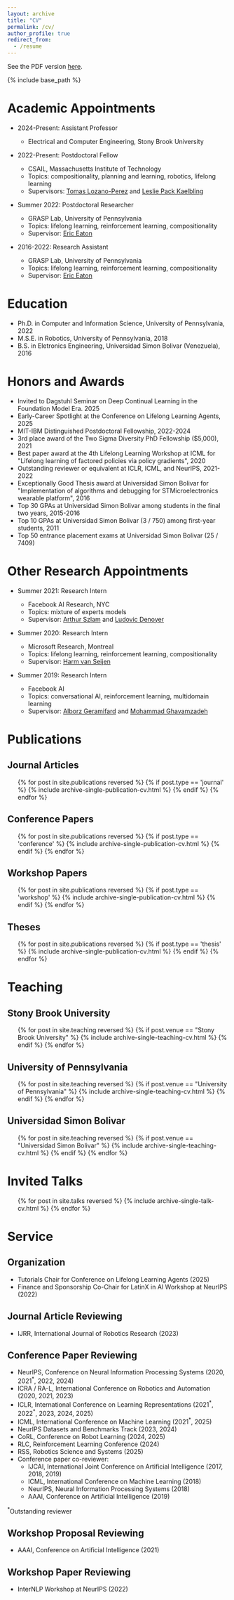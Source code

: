 ```yaml
---
layout: archive
title: "CV"
permalink: /cv/
author_profile: true
redirect_from:
  - /resume
---
```

See the PDF version [here](/files/CVJorgeMendezMendez.pdf).

{% include base_path %}

Academic Appointments
=====
* 2024-Present: Assistant Professor
  * Electrical and Computer Engineering, Stony Brook University

* 2022-Present: Postdoctoral Fellow
  * CSAIL, Massachusetts Institute of Technology
  * Topics: compositionality, planning and learning, robotics, lifelong learning
  * Supervisors: [Tomas Lozano-Perez](https://people.csail.mit.edu/tlp/) and [Leslie Pack Kaelbling](https://people.csail.mit.edu/lpk/)

* Summer 2022: Postdoctoral Researcher
  * GRASP Lab, University of Pennsylvania
  * Topics: lifelong learning, reinforcement learning, compositionality
  * Supervisor: [Eric Eaton](https://seas.upenn.edu/~eeaton)

* 2016-2022: Research Assistant
  * GRASP Lab, University of Pennsylvania
  * Topics: lifelong learning, reinforcement learning, compositionality
  * Supervisor: [Eric Eaton](https://seas.upenn.edu/~eeaton)


Education
======
* Ph.D. in Computer and Information Science, University of Pennsylvania, 2022
* M.S.E. in Robotics, University of Pennsylvania, 2018
* B.S. in Eletronics Engineering, Universidad Simon Bolivar (Venezuela), 2016

Honors and Awards
======
* Invited to Dagstuhl Seminar on Deep Continual Learning in the Foundation Model Era. 2025
* Early-Career Spotlight at the Conference on Lifelong Learning Agents, 2025
* MIT-IBM Distinguished Postdoctoral Fellowship, 2022-2024
* 3rd place award of the Two Sigma Diversity PhD Fellowship ($5,000), 2021
* Best paper award at the 4th Lifelong Learning Workshop at ICML for "Lifelong learning of factored policies via policy gradients", 2020
* Outstanding reviewer or equivalent at ICLR, ICML, and NeurIPS, 2021-2022
* Exceptionally Good Thesis award at Universidad Simon Bolivar for "Implementation of algorithms and debugging for STMicroelectronics wearable platform", 2016
* Top 30 GPAs at Universidad Simon Bolivar among students in the final two years, 2015-2016
* Top 10 GPAs at Universidad Simon Bolivar (3 / 750) among first-year students, 2011
* Top 50 entrance placement exams at Universidad Simon Bolivar (25 / 7409)


Other Research Appointments
======
* Summer 2021: Research Intern
  * Facebook AI Research, NYC
  * Topics: mixture of experts models
  * Supervisor: [Arthur Szlam](https://scholar.google.com/citations?user=u3-FxUgAAAAJ&hl=en) and [Ludovic Denoyer](http://www-connex.lip6.fr/~denoyer/wordpress/)

* Summer 2020: Research Intern
  * Microsoft Research, Montreal
  * Topics: lifelong learning, reinforcement learning, compositionality
  * Supervisor: [Harm van Seijen](https://www.microsoft.com/en-us/research/people/havansei/)

* Summer 2019: Research Intern
  * Facebook AI
  * Topics: conversational AI, reinforcement learning, multidomain learning
  * Supervisor: [Alborz Geramifard](http://alborz-geramifard.com/Homepage/Welcome.html) and [Mohammad Ghavamzadeh](http://chercheurs.lille.inria.fr/~ghavamza/my_website/About_Me.html)
  

Publications
======

<!-- Preprints
-----
  <ul>{% for post in site.publications reversed %}
    {% if post.type == 'preprint' %}
      {% include archive-single-publication-cv.html %}
    {% endif %}
  {% endfor %}</ul> -->

Journal Articles
-----
  <ul>{% for post in site.publications reversed %}
    {% if post.type == 'journal' %}
      {% include archive-single-publication-cv.html %}
    {% endif %}
  {% endfor %}</ul>


Conference Papers
-----
  <ul>{% for post in site.publications reversed %}
    {% if post.type == 'conference' %}
      {% include archive-single-publication-cv.html %}
    {% endif %}
  {% endfor %}</ul>

Workshop Papers
-----
  <ul>{% for post in site.publications reversed %}
    {% if post.type == 'workshop' %}
      {% include archive-single-publication-cv.html %}
    {% endif %}
  {% endfor %}</ul>

Theses
-----
  <ul>{% for post in site.publications reversed %}
    {% if post.type == 'thesis' %}
      {% include archive-single-publication-cv.html %}
    {% endif %}
  {% endfor %}</ul>


Teaching
======

Stony Brook University
------
  <ul>{% for post in site.teaching reversed %}
    {% if post.venue == "Stony Brook University" %}
      {% include archive-single-teaching-cv.html %}
    {% endif %}
  {% endfor %}</ul>


University of Pennsylvania
------
  <ul>{% for post in site.teaching reversed %}
    {% if post.venue == "University of Pennsylvania" %}
      {% include archive-single-teaching-cv.html %}
    {% endif %}
  {% endfor %}</ul>
  
Universidad Simon Bolivar
------
  <ul>{% for post in site.teaching reversed %}
    {% if post.venue == "Universidad Simon Bolivar" %}
      {% include archive-single-teaching-cv.html %}
    {% endif %}
  {% endfor %}</ul>

Invited Talks
======

  <ul>{% for post in site.talks  reversed %}
    {% include archive-single-talk-cv.html %}
  {% endfor %}</ul>

Service
======

Organization
----
* Tutorials Chair for Conference on Lifelong Learning Agents (2025)
* Finance and Sponsorship Co-Chair for LatinX in AI Workshop at NeurIPS (2022)

Journal Article Reviewing
----
* IJRR, International Journal of Robotics Research (2023)

Conference Paper Reviewing
----
* NeurIPS, Conference on Neural Information Processing Systems (2020, 2021<sup>\*</sup>, 2022, 2024)
* ICRA / RA-L, International Conference on Robotics and Automation (2020, 2021, 2023)
* ICLR, International Conference on Learning Representations (2021<sup>\*</sup>, 2022<sup>\*</sup>, 2023, 2024, 2025)
* ICML, International Conference on Machine Learning (2021<sup>\*</sup>, 2025)
* NeurIPS Datasets and Benchmarks Track (2023, 2024)
* CoRL, Conference on Robot Learning (2024, 2025)
* RLC, Reinforcement Learning Conference (2024)
* RSS, Robotics Science and Systems (2025)
* Conference paper co-reviewer:
  * IJCAI, International Joint Conference on Artificial Intelligence (2017, 2018, 2019)
  * ICML, International Conference on Machine Learning (2018)
  * NeurIPS, Neural Information Processing Systems (2018)
  * AAAI, Conference on Artificial Intelligence (2019)

<sup>\*</sup>Outstanding reviewer

Workshop Proposal Reviewing
----
* AAAI, Conference on Artificial Intelligence (2021)

Workshop Paper Reviewing
----
* InterNLP Workshop at NeurIPS (2022)